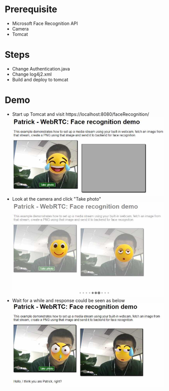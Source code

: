 # Prerequisite
  - Microsoft Face Recognition API
  - Camera
  - Tomcat

# Steps
  - Change Authentication.java
  - Change log4j2.xml
  - Build and deploy to tomcat

# Demo
  - Start up Tomcat and visit https://localhost:8080/faceRecognition/
![images/1.jpg](images/1.jpg)
  - Look at the camera and click "Take photo"
![images/2.jpg](images/2.jpg)
  - Wait for a while and response could be seen as below
![images/3.jpg](images/3.jpg)
